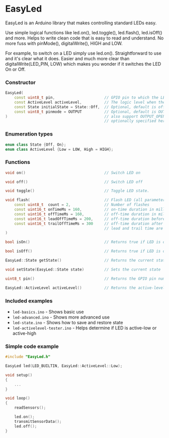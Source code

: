 # EasyLed

EasyLed is an Arduino library that makes controlling standard LEDs easy.

Use simple logical functions like led.on(), led.toggle(), led.flash(), led.isOff() and more.
Helps to write clean code that is easy to read and understand. No more fuss with pinMode(), digitalWrite(), HIGH and LOW.

For example, to switch on a LED simply use led.on(). Straightforward to use and it's clear what it does.
Easier and much more clear than digitalWrite(LED_PIN, LOW) which makes you wonder if it switches the LED On or Off.



### Constructor

```cpp
EasyLed(
    const uint8_t pin,                      // GPIO pin to which the LED is connected.
    const ActiveLevel activeLevel,          // The logic level when the LED is on.
    const State initialState = State::Off,  // Optional, default is off.
    const uint8_t pinmode = OUTPUT          // Optional, default is OUTPUT, some Arduino cores
)                                           // also support OUTPUT_OPEN_DRAIN which can be
                                            // optionally specified here.         
```   


### Enumeration types

```cpp
enum class State {Off, On};
enum class ActiveLevel {Low = LOW, High = HIGH};
```


### Functions

```cpp
void on()                                   // Switch LED on

void off()                                  // Switch LED off

void toggle()                               // Toggle LED state.

void flash(                                 // Flash LED (all parameters are optional)
    const uint8_t  count = 2,               // Number of flashes
    const uint16_t onTimeMs = 160,          // on-time duration in milliseconds
    const uint16_t offTimeMs = 160,         // off-time duration in milliseconds
    const uint16_t leadOffTimeMs = 200,     // off-time duration before first flash
    const uint16_t trailOffTimeMs = 300     // off-time duration after last flash
                                            // lead and trail time are only used when LED is on
)

bool isOn()                                 // Returns true if LED is on, false otherwise

bool isOff()                                // Returns true if LED is off, false otherwise

EasyLed::State getState()                   // Returns the current state (On or Off)

void setState(EasyLed::State state)         // Sets the current state

uint8_t pin()                               // Returns the GPIO pin number as specified in constructor

EasyLed::ActiveLevel activeLevel()          // Returns the active-level as specified in constructor
```

### Included examples

- `led-basics.ino` - Shows basic use
- `led-advanced.ino` - Shows more advanced use
- `led-state.ino` - Shows how to save and restore state
- `led-activelevel-tester.ino` - Helps determine if LED is active-low or active-high


### Simple code example

```cpp
#include "EasyLed.h"

EasyLed led(LED_BUILTIN, EasyLed::ActiveLevel::Low);

void setup() 
{
    ...
}  

void loop() 
{ 
    readSensors();

    led.on();
    transmitSensorData();
    led.off();
}
```
